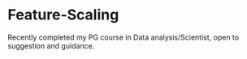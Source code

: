 # Feature-Scaling

Recently completed my PG course in Data analysis/Scientist, open to suggestion and guidance. 
